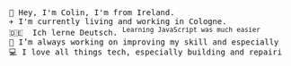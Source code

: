 <pre>
  👋 Hey, I'm Colin, I'm from Ireland. 
  ✈️ I'm currently living and working in Cologne. 
  🇩🇪  Ich lerne Deutsch. <sup>Learning JavaScript was much easier</sup>   
  🌱 I’m always working on improving my skill and especially ReactJS and React Native. 
  💻 I love all things tech, especially building and repairing PCs.
</pre>
